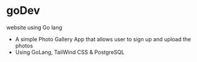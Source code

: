 # goDev
website using Go lang 
- A simple Photo Gallery App that allows user to sign up and upload the photos 
- Using GoLang, TailWind CSS & PostgreSQL